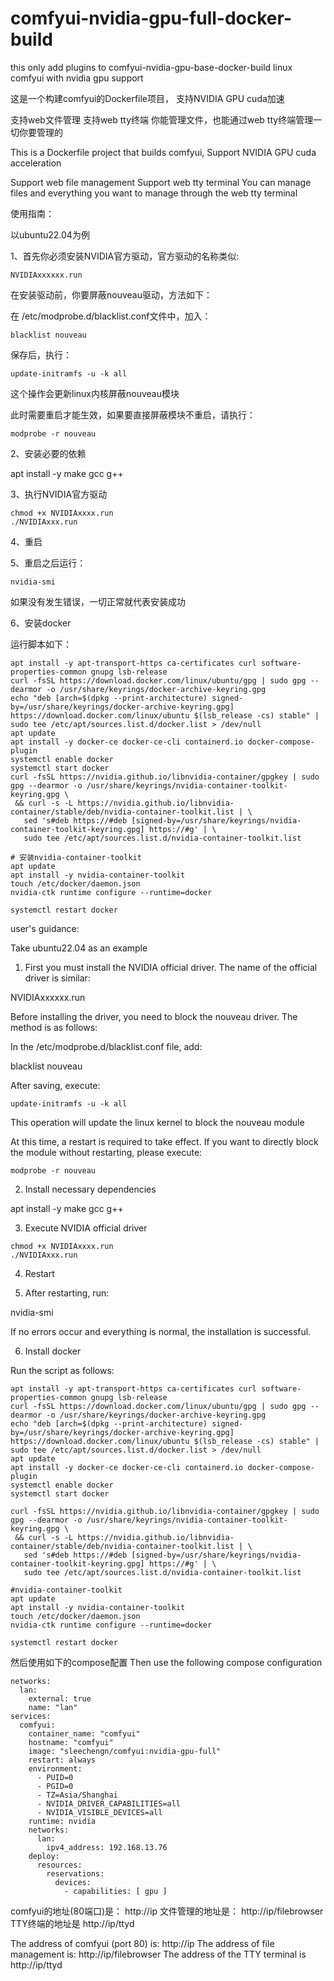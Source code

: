 # comfyui-nvidia-gpu-full-docker-build
this only add plugins to comfyui-nvidia-gpu-base-docker-build
linux comfyui with nvidia gpu support

这是一个构建comfyui的Dockerfile项目，
支持NVIDIA GPU cuda加速

支持web文件管理
支持web tty终端
你能管理文件，也能通过web tty终端管理一切你要管理的

This is a Dockerfile project that builds comfyui,
Support NVIDIA GPU cuda acceleration

Support web file management
Support web tty terminal
You can manage files and everything you want to manage through the web tty terminal

使用指南：

以ubuntu22.04为例

1、首先你必须安装NVIDIA官方驱动，官方驱动的名称类似:
```
NVIDIAxxxxxx.run
```
在安装驱动前，你要屏蔽nouveau驱动，方法如下：

在 /etc/modprobe.d/blacklist.conf文件中，加入：
```
blacklist nouveau
```
保存后，执行：
```
update-initramfs -u -k all
```
这个操作会更新linux内核屏蔽nouveau模块

此时需要重启才能生效，如果要直接屏蔽模块不重启，请执行：
```
modprobe -r nouveau
```
2、安装必要的依赖

apt install -y make gcc g++

3、执行NVIDIA官方驱动
```
chmod +x NVIDIAxxxx.run
./NVIDIAxxx.run
```
4、重启

5、重启之后运行：
```
nvidia-smi 
```
如果没有发生错误，一切正常就代表安装成功

6、安装docker

运行脚本如下：

```
apt install -y apt-transport-https ca-certificates curl software-properties-common gnupg lsb-release
curl -fsSL https://download.docker.com/linux/ubuntu/gpg | sudo gpg --dearmor -o /usr/share/keyrings/docker-archive-keyring.gpg
echo "deb [arch=$(dpkg --print-architecture) signed-by=/usr/share/keyrings/docker-archive-keyring.gpg] https://download.docker.com/linux/ubuntu $(lsb_release -cs) stable" | sudo tee /etc/apt/sources.list.d/docker.list > /dev/null
apt update
apt install -y docker-ce docker-ce-cli containerd.io docker-compose-plugin
systemctl enable docker
systemctl start docker
curl -fsSL https://nvidia.github.io/libnvidia-container/gpgkey | sudo gpg --dearmor -o /usr/share/keyrings/nvidia-container-toolkit-keyring.gpg \
 && curl -s -L https://nvidia.github.io/libnvidia-container/stable/deb/nvidia-container-toolkit.list | \
   sed 's#deb https://#deb [signed-by=/usr/share/keyrings/nvidia-container-toolkit-keyring.gpg] https://#g' | \
   sudo tee /etc/apt/sources.list.d/nvidia-container-toolkit.list

# 安装nvidia-container-toolkit
apt update
apt install -y nvidia-container-toolkit
touch /etc/docker/daemon.json
nvidia-ctk runtime configure --runtime=docker

systemctl restart docker
```

user's guidance:

Take ubuntu22.04 as an example

1. First you must install the NVIDIA official driver. The name of the official driver is similar:

NVIDIAxxxxxx.run

Before installing the driver, you need to block the nouveau driver. The method is as follows:

In the /etc/modprobe.d/blacklist.conf file, add:

blacklist nouveau

After saving, execute:

```
update-initramfs -u -k all
```

This operation will update the linux kernel to block the nouveau module

At this time, a restart is required to take effect. If you want to directly block the module without restarting, please execute:

```
modprobe -r nouveau
```
2. Install necessary dependencies

apt install -y make gcc g++

3. Execute NVIDIA official driver
```
chmod +x NVIDIAxxxx.run
./NVIDIAxxx.run
```
4. Restart

5. After restarting, run:

nvidia-smi

If no errors occur and everything is normal, the installation is successful.

6. Install docker

Run the script as follows:
```
apt install -y apt-transport-https ca-certificates curl software-properties-common gnupg lsb-release
curl -fsSL https://download.docker.com/linux/ubuntu/gpg | sudo gpg --dearmor -o /usr/share/keyrings/docker-archive-keyring.gpg
echo "deb [arch=$(dpkg --print-architecture) signed-by=/usr/share/keyrings/docker-archive-keyring.gpg] https://download.docker.com/linux/ubuntu $(lsb_release -cs) stable" | sudo tee /etc/apt/sources.list.d/docker.list > /dev/null
apt update
apt install -y docker-ce docker-ce-cli containerd.io docker-compose-plugin
systemctl enable docker
systemctl start docker

curl -fsSL https://nvidia.github.io/libnvidia-container/gpgkey | sudo gpg --dearmor -o /usr/share/keyrings/nvidia-container-toolkit-keyring.gpg \
 && curl -s -L https://nvidia.github.io/libnvidia-container/stable/deb/nvidia-container-toolkit.list | \
   sed 's#deb https://#deb [signed-by=/usr/share/keyrings/nvidia-container-toolkit-keyring.gpg] https://#g' | \
   sudo tee /etc/apt/sources.list.d/nvidia-container-toolkit.list

#nvidia-container-toolkit
apt update
apt install -y nvidia-container-toolkit
touch /etc/docker/daemon.json
nvidia-ctk runtime configure --runtime=docker

systemctl restart docker

```

然后使用如下的compose配置
Then use the following compose configuration



```
networks:
  lan:
    external: true
    name: "lan"
services:
  comfyui:
    container_name: "comfyui"
    hostname: "comfyui"
    image: "sleechengn/comfyui:nvidia-gpu-full"
    restart: always
    environment:
      - PUID=0
      - PGID=0
      - TZ=Asia/Shanghai
      - NVIDIA_DRIVER_CAPABILITIES=all
      - NVIDIA_VISIBLE_DEVICES=all
    runtime: nvidia
    networks:
      lan:
        ipv4_address: 192.168.13.76
    deploy:
      resources:
        reservations:
          devices:
            - capabilities: [ gpu ]
```

comfyui的地址(80端口)是：
http://ip
文件管理的地址是：
http://ip/filebrowser
TTY终端的地址是
http://ip/ttyd

The address of comfyui (port 80) is:
http://ip
The address of file management is:
http://ip/filebrowser
The address of the TTY terminal is
http://ip/ttyd
